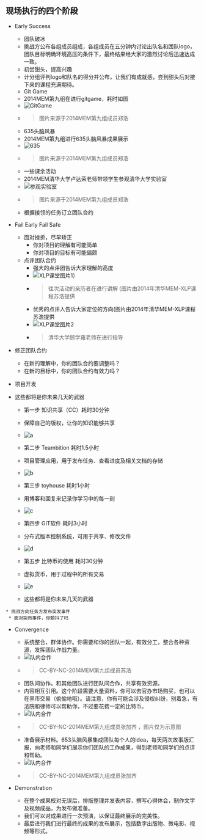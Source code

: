 ## 现场执行的四个阶段

* Early Success
	* 团队破冰
 	*   挑战方公布各组成员组成，各组成员在五分钟内讨论出队名和团队logo，团队目标明确环境高压的条件下，最终结果经大家的激烈讨论后迅速达成一致。
	* 初尝甜头，提高兴趣
 	* 计分组评判logo和队名的得分并公布，让我们有成就感，尝到甜头后对接下来的课程充满期待。
	* Git Game
 	* 2014MEM第九组在进行gitgame，耗时如图
 	* ![GitGame](../assets/FranksData/IMG_1047.png)
 	* > 图片来源于2014MEM第九组成员郑浩
	* 635头脑风暴
 	* 2014MEM第九组进行635头脑风暴成果展示
 	* ![635](../assets/FranksData/1.png)
 	* > 图片来源于2014MEM第九组成员郑浩
 	* 一些课余活动
  	* 2014MEM清华大学卢达荣老师带领学生参观清华大学实验室
  	* ![参观实验室](../assets/FranksData/2.png)
  	* > 图片来源于2014MEM第九组成员郑浩
	* 根据接领的任务订立团队合约
* Fail Early Fail Safe
  * 面对挫折，尽早矫正
	 * 你对项目的理解有可能简单
	 * 你对项目的目标有可能偏颇
  * 点评团队合约
	 * 强大的点评团告诉大家理解的高度
	 * ![XLP课堂图片1](../assets\execution\four_stage)）
	 *  > 往次活动的亲历者在进行讲解
	 (图片由2014年清华MEM-XLP课程苏浩提供
	 * 优秀的点评人告诉大家定位的方向(图片由2014年清华MEM-XLP课程苏浩提供
	 * ![XLP课堂图片2](../assets\execution\four_stage)
	 * > 清华大学顾学雍老师在进行指导

 * 修正团队合约
	 * 在新的理解中，你的团队合约要调整吗？
	 * 在新的目标中，你的团队合约有效力吗？
  * 项目开发
   * 这些都将是你未来几天的武器
	 * 第一步   知识共享（CC）耗时30分钟
     * 保障自己的版权，让你的知识能够共享
     * ![a](../assets\execution\four_stage)

     * 第二步   Teambition    耗时1.5小时
     * 项目管理应用，用于发布任务、查看进度及相关文档的存储
     * ![b](../assets\execution\four_stage)

     * 第三步   toyhouse      耗时1小时
     * 用博客和回复来记录你学习中的每一刻
     * ![c](../assets\execution\four_stage)

     * 第四步   GIT软件       耗时3小时
     * 分布式版本控制系统，可用于共享、修改文件
     * ![d](../assets\execution\four_stage)

     * 第五步   比特币的使用  耗时30分钟
     * 虚拟货币，用于过程中的所有交易
     * ![e](../assets\execution\four_stage\e.png)

     * 这些都将是你未来几天的武器

	* 挑战方向任务方发布突发事件
     * 面对突然事件，你颤抖了吗
* Convergence
	* 系统整合，群体协作。你需要和你的团队一起，有效分工，整合各种资源，发挥团队作战力量。
	* ![队内合作](../assets/FranksData/01.png)
	* > CC-BY-NC-2014MEM第九组成员苏浩
	* 团队间协作。和其他团队进行团队间合作，共享有效资源。
	* 内容相互引用。这个阶段需要大量资料，你可以去官办市场购买，也可以在黑市交易（偷偷地哦）。请注意，你有可能会涉及侵权纠纷，别着急，有法院和律师可以帮助你，不过要花费一定的比特币。
	* ![队内合作](../assets/FranksData/02.png)
	* > CC-BY-NC-2014MEM第九组成员张加齐
	，图片仅为示意图
	* 准备展示材料。653头脑风暴集成团队每个人的idea，每天两次故事版汇报，向老师和同学们展示你们团队的工作成果，得到老师和同学们的点评和帮助。
	* ![队内合作](../assets/FranksData/03.png)
	* > CC-BY-NC-2014MEM第九组成员张加齐


* Demonstration
	* 在整个成果校对无误后，排版整理并发表内容，撰写心得体会，制作文字及视频成品，为发布做准备。
	* 我们可以对成果进行一次预演，以保证最终展示的完美性。
	* 最后进行我们进行最终的成果的发布展示，包括数字出版物、微电影、视频等形式。





